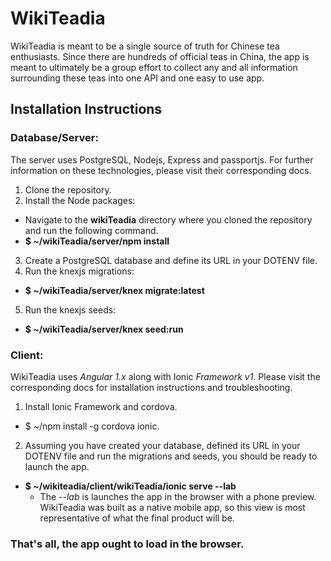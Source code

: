 # WikiTeadia

WikiTeadia is meant to be a single source of truth for Chinese tea enthusiasts. Since there are hundreds of official teas in China, the app is meant to ultimately be a group effort to collect any and all information surrounding these teas into one API and one easy to use app.

## Installation Instructions
### Database/Server:
The server uses PostgreSQL, Nodejs, Express and passportjs. For further information on these technologies, please visit their corresponding docs.

1. Clone the repository.
2. Install the Node packages:
  * Navigate to the **wikiTeadia** directory where you cloned the repository and run the following command.
  * **$ ~/wikiTeadia/server/npm install**
3. Create a PostgreSQL database and define its URL in your DOTENV file.
4. Run the knexjs migrations:
  * **$ ~/wikiTeadia/server/knex migrate:latest**
5. Run the knexjs seeds:
  * **$ ~/wikiTeadia/server/knex seed:run**

### Client:
WikiTeadia uses *Angular 1.x* along with Ionic *Framework v1*. Please visit the corresponding docs for installation instructions and troubleshooting.
1. Install Ionic Framework and cordova.
  * $ ~/npm install -g cordova ionic.
2. Assuming you have created your database, defined its URL in your DOTENV file and run the migrations and seeds, you should be ready to launch the app.
  * **$ ~/wikiteadia/client/wikiTeadia/ionic serve --lab**
    * The *--lab* is launches the app in the browser with a phone preview. WikiTeadia was built as a native mobile app, so this view is most representative of what the final product will be.

### That's all, the app ought to load in the browser.
